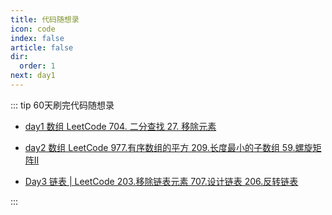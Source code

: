 ```yaml
---
title: 代码随想录
icon: code
index: false
article: false
dir:
  order: 1
next: day1
---
```


::: tip 60天刷完代码随想录

- [day1 数组 LeetCode 704. 二分查找 27. 移除元素](day1.md)

- [day2 数组 LeetCode 977.有序数组的平方 209.长度最小的子数组 59.螺旋矩阵II](day2.md)

- [Day3 链表 | LeetCode 203.移除链表元素 707.设计链表 206.反转链表](day3.md)

:::

<!-- more -->
